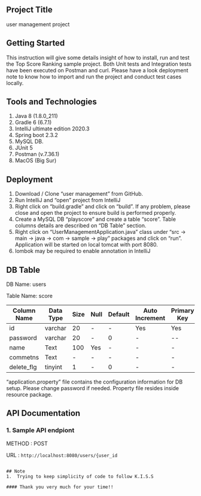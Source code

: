 ## Project Title

user management project

## Getting Started

This instruction will give some details insight of how to install, run and test the Top Score Ranking sample project. Both Unit tests and Integration tests have been executed on Postman and curl. Please have a look deployment note to know how to import and run the project and conduct test cases locally.

## Tools and Technologies

1.	Java 8 (1.8.0_211)
2.	Gradle 6 (6.7.1)
3.	IntelliJ ultimate edition 2020.3
4.	Spring  boot 2.3.2
5.	MySQL DB.
6.	JUnit 5 
7.	Postman (v.7.36.1)
8.	MacOS (Big Sur)

## Deployment

1.	Download / Clone “user management” from GitHub.
2.	Run IntelliJ and “open” project from IntelliJ
3.	Right click on “build.gradle” and click on “build”. If any problem, please close and open the project to ensure build is performed properly.
4.	Create a MySQL DB “playscore” and create a table “score”. Table columns details are described on “DB Table” section.
5.	Right click on “UserManagementApplication.java” class under “src -> main -> java -> com -> sample -> play” packages and click on “run”. Application will be started on local tomcat with port 8080.
8. lombok may be required to enable annotation in IntelliJ

## DB Table

DB Name: users

Table Name: score

| Column Name | Data Type | Size      | Null        |Default     | Auto Increment | Primary Key | Comments |
| ----------- | ----------| ----------| ----------- |----------- | -----------    | ----------- | -----------|
| id      | varchar       | 20      | -           |-           | Yes            | Yes         |  -          |
| password         | varchar       |    20     | -           |0           | -              | --          |   -         |
| name	        | Text   |100      | Yes         |-           | -              |-            | -           |
| commetns	| Text  |-        | -           |-            | -              |-            | CURRENT_DATETIME|
| delete_flg	| tinyint   |1        | -           |0| -              |-            |        -    | -             |

“application.property” file contains the configuration information for DB setup. Please change password if needed. Property file resides inside resource package.

## API Documentation

### 1.	Sample API endpiont

METHOD  :	POST

URL	    : `http://localhost:8080/users/{user_id`



```

## Note
1.	Trying to keep simplicity of code to follow K.I.S.S

#### Thank you very much for your time!!



